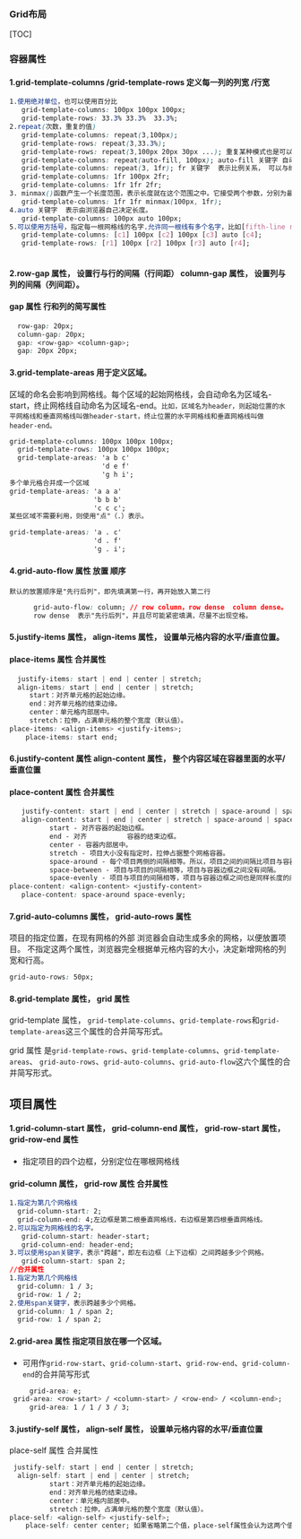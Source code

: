 ### Grid布局

[TOC]



### 容器属性

#### 1.grid-template-columns /grid-template-rows     定义每一列的列宽 /行宽 

```css
1.使用绝对单位，也可以使用百分比
   grid-template-columns: 100px 100px 100px;
   grid-template-rows: 33.3% 33.3%  33.3%;
2.repeat(次数，重复的值) 
   grid-template-columns: repeat(3,100px);
   grid-template-rows: repeat(3,33.3%);
   grid-template-rows: repeat(3,100px 20px 30px ...); 重复某种模式也是可以的。
   grid-template-columns: repeat(auto-fill, 100px); auto-fill 关键字 自动填充，直到容器不能放置更多的列。
   grid-template-columns: repeat(3, 1fr); fr 关键字  表示比例关系， 可以与绝对长度的单位结合使用，
   grid-template-columns: 1fr 100px 2fr;  
   grid-template-columns: 1fr 1fr 2fr;
3. minmax()函数产生一个长度范围，表示长度就在这个范围之中。它接受两个参数，分别为最小值和最大值。
   grid-template-columns: 1fr 1fr minmax(100px, 1fr);
4.auto 关键字  表示由浏览器自己决定长度。
   grid-template-columns: 100px auto 100px;
5.可以使用方括号，指定每一根网格线的名字.允许同一根线有多个名字，比如[fifth-line row-5]。
   grid-template-columns: [c1] 100px [c2] 100px [c3] auto [c4];
   grid-template-rows: [r1] 100px [r2] 100px [r3] auto [r4];
   
```

#### 2.row-gap 属性， 设置行与行的间隔（行间距）  column-gap 属性，  设置列与列的间隔（列间距）。 

#### gap 属性  行和列的简写属性

```css
  row-gap: 20px;
  column-gap: 20px;
  gap: <row-gap> <column-gap>;
  gap: 20px 20px;
```

#### 3.grid-template-areas    用于定义区域。

 区域的命名会影响到网格线。每个区域的起始网格线，会自动命名为区域名-start，终止网格线自动命名为区域名-end。`比如，区域名为header，则起始位置的水平网格线和垂直网格线叫做header-start，终止位置的水平网格线和垂直网格线叫做header-end。`

```css
grid-template-columns: 100px 100px 100px;
  grid-template-rows: 100px 100px 100px;
  grid-template-areas: 'a b c'
                       'd e f'
                       'g h i';
多个单元格合并成一个区域
grid-template-areas: 'a a a'
                     'b b b'
                     'c c c';
某些区域不需要利用，则使用"点"（.）表示。

grid-template-areas: 'a . c'
                     'd . f'
                     'g . i';
```

#### 4.grid-auto-flow 属性    放置 顺序 

 ` 默认的放置顺序是"先行后列"，即先填满第一行，再开始放入第二行 `

```css
      grid-auto-flow: column; // row column，row dense  column dense。
      row dense  表示"先行后列"，并且尽可能紧密填满，尽量不出现空格。
```

#### 5.justify-items 属性， align-items 属性，   设置单元格内容的水平/垂直位置。 

####  place-items 属性  合并属性

```css
  justify-items: start | end | center | stretch;
  align-items: start | end | center | stretch;
     start：对齐单元格的起始边缘。
     end：对齐单元格的结束边缘。
     center：单元格内部居中。
     stretch：拉伸，占满单元格的整个宽度（默认值）。
place-items: <align-items> <justify-items>;
    place-items: start end;
```

#### 6.justify-content 属性 align-content 属性， 整个内容区域在容器里面的水平/垂直位置

####  place-content 属性     合并属性

```css
   justify-content: start | end | center | stretch | space-around | space-between | space-evenly;
   align-content: start | end | center | stretch | space-around | space-between | space-evenly;  
          start - 对齐容器的起始边框。
          end - 对齐          容器的结束边框。
          center - 容器内部居中。
          stretch - 项目大小没有指定时，拉伸占据整个网格容器。
          space-around - 每个项目两侧的间隔相等。所以，项目之间的间隔比项目与容器边框的间隔大一倍。
          space-between - 项目与项目的间隔相等，项目与容器边框之间没有间隔。
          space-evenly - 项目与项目的间隔相等，项目与容器边框之间也是同样长度的间隔。
place-content: <align-content> <justify-content>
   place-content: space-around space-evenly;
```

#### 7.grid-auto-columns 属性， grid-auto-rows 属性

  项目的指定位置，在现有网格的外部  浏览器会自动生成多余的网格，以便放置项目。    不指定这两个属性，浏览器完全根据单元格内容的大小，决定新增网格的列宽和行高。 

```css
grid-auto-rows: 50px; 
```

#### 8.grid-template 属性， grid 属性

grid-template 属性，  `grid-template-columns`、`grid-template-rows`和`grid-template-areas`这三个属性的合并简写形式。

 grid 属性  是`grid-template-rows`、`grid-template-columns`、`grid-template-areas`、 `grid-auto-rows`、`grid-auto-columns`、`grid-auto-flow`这六个属性的合并简写形式。 

## 项目属性

#### 1.grid-column-start 属性， grid-column-end 属性， grid-row-start 属性， grid-row-end 属性 

-  指定项目的四个边框，分别定位在哪根网格线   

#### grid-column 属性， grid-row 属性 合并属性

```css
1.指定为第几个网格线
  grid-column-start: 2;
  grid-column-end: 4;左边框是第二根垂直网格线，右边框是第四根垂直网格线。
2.可以指定为网格线的名字。
   grid-column-start: header-start;
   grid-column-end: header-end;
3.可以使用span关键字，表示"跨越"，即左右边框（上下边框）之间跨越多少个网格。
   grid-column-start: span 2;
//合并属性
1.指定为第几个网格线
  grid-column: 1 / 3;
  grid-row: 1 / 2;
2.使用span关键字，表示跨越多少个网格。
  grid-column: 1 / span 2;
  grid-row: 1 / span 2;
```

#### 2.grid-area 属性      指定项目放在哪一个区域。 

-  可用作`grid-row-start`、`grid-column-start`、`grid-row-end`、`grid-column-end`的合并简写形式 

```css
     grid-area: e;
 grid-area: <row-start> / <column-start> / <row-end> / <column-end>;
     grid-area: 1 / 1 / 3 / 3;
```

#### 3.justify-self 属性， align-self 属性， 设置单元格内容的水平/垂直位置

 place-self 属性  合并属性

```css
 justify-self: start | end | center | stretch;
  align-self: start | end | center | stretch;
          start：对齐单元格的起始边缘。
          end：对齐单元格的结束边缘。
          center：单元格内部居中。
          stretch：拉伸，占满单元格的整个宽度（默认值）。   
place-self: <align-self> <justify-self>;
    place-self: center center; 如果省略第二个值，place-self属性会认为这两个值相等。
```